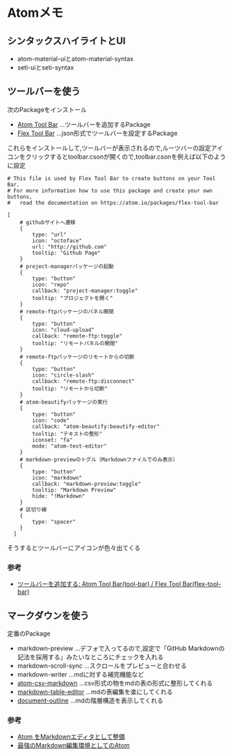 # Atomメモ
## シンタックスハイライトとUI
- atom-material-uiとatom-material-syntax
- seti-uiとseti-syntax

## ツールバーを使う
次のPackageをインストール
- [Atom Tool Bar](https://atom.io/packages/tool-bar) ...ツールバーを追加するPackage
- [Flex Tool Bar](https://atom.io/packages/flex-tool-bar) ...json形式でツールバーを設定するPackage

これらをインストールして,ツールバーが表示されるので,ルーツバーの設定アイコンをクリックするとtoolbar.csonが開くので,toolbar.csonを例えば以下のように設定  

```
# This file is used by Flex Tool Bar to create buttons on your Tool Bar.
# For more information how to use this package and create your own buttons,
#   read the documentation on https://atom.io/packages/flex-tool-bar

[
    # githubサイトへ遷移
    {
        type: "url"
        icon: "octoface"
        url: "http://github.com"
        tooltip: "Github Page"
    }
    # project-managerパッケージの起動
    {
        type: "button"
        icon: "repo"
        callback: "project-manager:toggle"
        tooltip: "プロジェクトを開く"
    }
    # remote-ftpパッケージのパネル開閉
    {
        type: "button"
        icon: "cloud-upload"
        callback: "remote-ftp:toggle"
        tooltip: "リモートパネルの開閉"
    }
    # remote-ftpパッケージのリモートからの切断
    {
        type: "button"
        icon: "circle-slash"
        callback: "remote-ftp:disconnect"
        tooltip: "リモートから切断"
    }
    # atom-beautifyパッケージの実行
    {
        type: "button"
        icon: "code"
        callback: "atom-beautify:beautify-editor"
        tooltip: "テキストの整形"
        iconset: "fa"
        mode: "atom-text-editor"
    }
    # markdown-previewのトグル（Markdownファイルでのみ表示）
    {
        type: "button"
        icon: "markdown"
        callback: "markdown-preview:toggle"
        tooltip: "Markdown Preview"
        hide: "!Markdown"
    }
    # 区切り線
    {
        type: "spacer"
    }
  ]

```

そうするとツールバーにアイコンが色々出てくる



### 参考
- [ツールバーを追加する: Atom Tool Bar(tool-bar) / Flex Tool Bar(flex-tool-bar)](https://rfs.jp/sb/atom-github/atom_package_tool_bar.html)

## マークダウンを使う
定番のPackage
- markdown-preview ...デフォで入ってるので,設定で「GitHub Markdownの記法を採用する」みたいなところにチェックを入れる
- markdown-scroll-sync ...スクロールをプレビューと合わせる
- markdown-writer ...mdに対する補完機能など
- [atom-csv-markdown](https://atom.io/packages/atom-csv-markdown) ...csv形式の物をmdの表の形式に整形してくれる
- [markdown-table-editor](https://atom.io/packages/markdown-table-editor) ...mdの表編集を楽にしてくれる
- [document-outline](https://atom.io/packages/document-outline) ...mdの階層構造を表示してくれる

### 参考
- [Atom をMarkdownエディタとして整備](https://qiita.com/kouichi-c-nakamura/items/5b04fb1a127aac8ba3b0)
- [最強のMarkdown編集環境としてのAtom](http://takezoe.hatenablog.com/entry/2017/09/25/083522)
